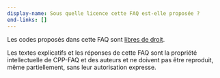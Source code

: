 ```yaml
---
display-name: Sous quelle licence cette FAQ est-elle proposée ?
end-links: []
---
```

Les codes proposés dans cette FAQ sont [libres de droit](#puis-je-réutiliser-les-morceaux-de-code-présentés-dans-cette-faq-).

Les textes explicatifs et les réponses de cette FAQ sont la propriété intellectuelle de CPP-FAQ et des auteurs et ne doivent pas être reproduit, même partiellement, sans leur autorisation expresse.
